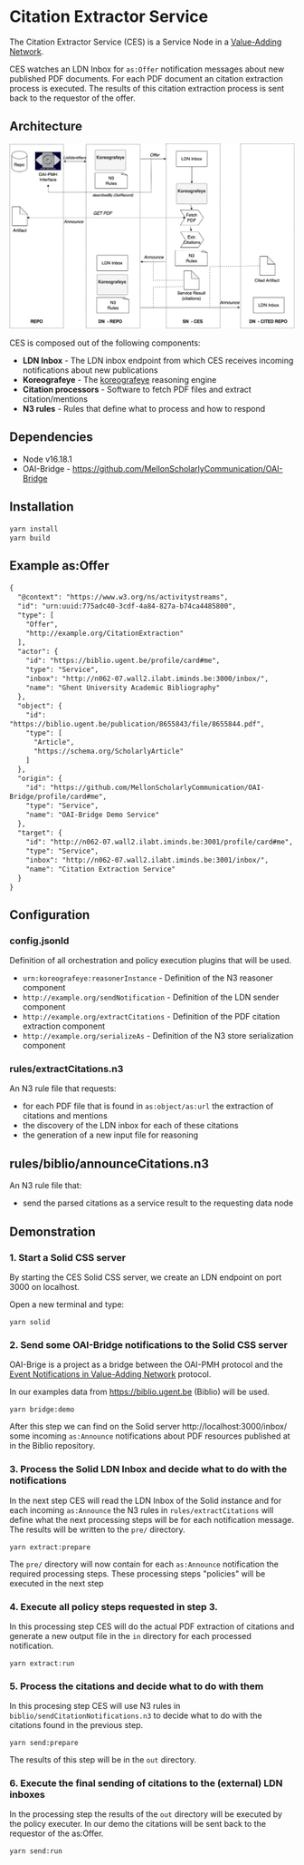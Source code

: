 # Citation Extractor Service

The Citation Extractor Service (CES) is a Service Node in a [Value-Adding Network](https://www.eventnotifications.net).

CES watches an LDN Inbox for `as:Offer` notification messages about new published PDF documents. For each PDF document an citation extraction process is executed. The 
results of this citation extraction process is sent back to the requestor of the offer.

## Architecture

<img src="documentation/ces_architecture.png">

CES is composed out of the following components:

- **LDN Inbox** - The LDN inbox endpoint from which CES receives incoming notifications about new publications
- **Koreografeye** - The [koreografeye](https://github.com/eyereasoner/Koreografeye) reasoning engine
- **Citation processors** - Software to fetch PDF files and extract citation/mentions
- **N3 rules** - Rules that define what to process and how to respond

## Dependencies

- Node v16.18.1
- OAI-Bridge - https://github.com/MellonScholarlyCommunication/OAI-Bridge

## Installation

```
yarn install
yarn build
```

## Example as:Offer

```(json)
{
  "@context": "https://www.w3.org/ns/activitystreams",
  "id": "urn:uuid:775adc40-3cdf-4a84-827a-b74ca4485800",
  "type": [
    "Offer",
    "http://example.org/CitationExtraction"
  ],
  "actor": {
    "id": "https://biblio.ugent.be/profile/card#me",
    "type": "Service",
    "inbox": "http://n062-07.wall2.ilabt.iminds.be:3000/inbox/",
    "name": "Ghent University Academic Bibliography"
  },
  "object": {
    "id": "https://biblio.ugent.be/publication/8655843/file/8655844.pdf",
    "type": [
      "Article",
      "https://schema.org/ScholarlyArticle"
    ]
  },
  "origin": {
    "id": "https://github.com/MellonScholarlyCommunication/OAI-Bridge/profile/card#me",
    "type": "Service",
    "name": "OAI-Bridge Demo Service"
  },
  "target": {
    "id": "http://n062-07.wall2.ilabt.iminds.be:3001/profile/card#me",
    "type": "Service",
    "inbox": "http://n062-07.wall2.ilabt.iminds.be:3001/inbox/",
    "name": "Citation Extraction Service"
  }
}
```

## Configuration

### config.jsonld

Definition of all orchestration and policy execution plugins that will be used.

- `urn:koreografeye:reasonerInstance` - Definition of the N3 reasoner component
- `http://example.org/sendNotification` - Definition of the LDN sender component
- `http://example.org/extractCitations` - Definition of the PDF citation extraction component
- `http://example.org/serializeAs` - Definition of the N3 store serialization component

### rules/extractCitations.n3

An N3 rule file that requests:
 
- for each PDF file that is found in `as:object/as:url` the extraction of citations and mentions 
- the discovery of the LDN inbox for each of these citations
- the generation of a new input file for reasoning

## rules/biblio/announceCitations.n3

An N3 rule file that:

- send the parsed citations as a service result to the requesting data node

## Demonstration

### 1. Start a Solid CSS server

By starting the CES Solid CSS server, we create an LDN endpoint on port 3000 on localhost.

Open a new terminal and type:

```
yarn solid
```

### 2. Send some OAI-Bridge notifications to the Solid CSS server

OAI-Brige is a project as a bridge between the OAI-PMH protocol and the [Event Notifications in Value-Adding Network](https://www.eventnotifications.net) protocol.

In our examples data from https://biblio.ugent.be (Biblio) will be used.

```
yarn bridge:demo
```

After this step we can find on the Solid server http://localhost:3000/inbox/ some incoming 
`as:Announce` notifications about PDF resources published at in the Biblio repository.

### 3. Process the Solid LDN Inbox and decide what to do with the notifications

In the next step CES will read the LDN Inbox of the Solid instance and for each incoming
`as:Announce` the N3 rules in `rules/extractCitations` will define what the next processing
steps will be for each notification message. The results will be written to the `pre/` directory.

```
yarn extract:prepare
```

The `pre/` directory will now contain for each `as:Announce` notification the required
processing steps. These processing steps "policies" will be executed in the next step

### 4. Execute all policy steps requested in step 3.

In this processing step CES will do the actual PDF extraction of citations and generate a
new output file in the `in` directory for each processed notification.

```
yarn extract:run
```

### 5. Process the citations and decide what to do with them

In this procesing step CES will use N3 rules in `biblio/sendCitationNotifications.n3` to 
decide what to do with the citations found in the previous step.

```
yarn send:prepare
```

The results of this step will be in the `out` directory.

### 6. Execute the final sending of citations to the (external) LDN inboxes

In the processing step the results of the `out` directory will be executed by the 
policy executer. In our demo the citations will be sent back to the requestor
of the as:Offer.

```
yarn send:run
```